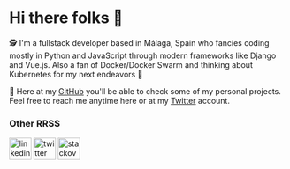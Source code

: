 # Hi there folks 👋

🕵️ I'm a fullstack developer based in Málaga, Spain who fancies coding mostly in Python and JavaScript through modern frameworks like Django and Vue.js. Also a fan of Docker/Docker Swarm and thinking about Kubernetes for my next endeavors 👀 

💌 Here at my [GitHub](https://www.github.com/Endzel) you'll be able to check some of my personal projects. Feel free to reach me anytime here or at my [Twitter](https://www.twitter.com/endzeldev) account.

### Other RRSS
[<img src='https://cdn.jsdelivr.net/npm/simple-icons@3.0.1/icons/linkedin.svg' alt='linkedin' height='40'>](https://www.linkedin.com/in/angeljimenezgongora/)  [<img src='https://cdn.jsdelivr.net/npm/simple-icons@3.0.1/icons/twitter.svg' alt='twitter' height='40'>](https://twitter.com/endzeldev)  [<img src='https://cdn.jsdelivr.net/npm/simple-icons@3.0.1/icons/stackoverflow.svg' alt='stackoverflow' height='40'>](https://stackoverflow.com/users/8648121/Ángel-jiménez)
